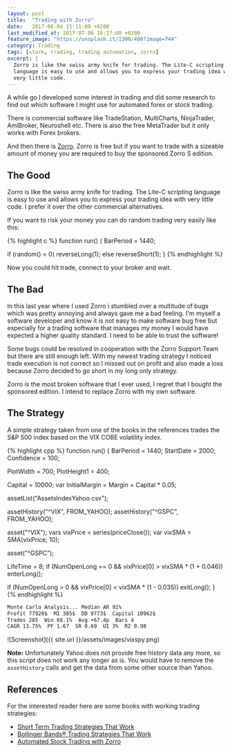 ```yaml
---
layout: post
title:  "Trading with Zorro"
date:   2017-06-04 15:11:00 +0200
last_modified_at: 2017-07-06 16:27:00 +0200
feature_image: "https://unsplash.it/1300/400?image=744"
category: Trading
tags: [stock, trading, trading automation, zorro]
excerpt: |
  Zorro is like the swiss army knife for trading. The Lite-C scripting 
  language is easy to use and allows you to express your trading idea with 
  very little code.
---
```

A while go I developed some interest in trading and did some research to find
out which software I might use for automated forex or stock trading.

There is commercial software like TradeStation, MultiCharts, NinjaTrader,
AmiBroker, Neuroshell etc. There is also the free MetaTrader but it only works
with Forex brokers.

And then there is [Zorro](http://zorro-trader.com/). Zorro is free but if you
want to trade with a sizeable amount of money you are required to buy the
sponsored Zorro S edition.

## The Good

Zorro is like the swiss army knife for trading. The Lite-C scripting language is
easy to use and allows you to express your trading idea with very little code.
I prefer it over the other commercial alternatives.

If you want to risk your money you can do random trading very easily like this:

{% highlight c %}
function run()
{
  BarPeriod = 1440;

  if (random() < 0)
    reverseLong(1);
  else
    reverseShort(1);
}
{% endhighlight %}

Now you could hit trade, connect to your broker and wait.

## The Bad

In this last year where I used Zorro i stumbled over a multitude of bugs which
was pretty annoying and always gave me a bad feeling. I'm myself a software
developer and know it is not easy to make software bug free but especially for a
trading software that manages my money I would have expected a higher quality
standard. I need to be able to trust the software!

Some bugs could be resolved in cooperation with the Zorro Support Team but 
there are still enough left. With my newest trading strategy I noticed trade
execution is not correct so I missed out on profit and also made a loss because 
Zorro decided to go short in my long only strategy. 

Zorro is the most broken software that I ever used, I regret that I bought the 
sponsored edition. I intend to replace Zorro with my own software.

## The Strategy

A simple strategy taken from one of the books in the references trades the S&P
500 index based on the VIX COBE volatility index.

{% highlight cpp %}
function run()
{
  BarPeriod = 1440;
  StartDate = 2000;
  Confidence = 100;

  PlotWidth = 700;
  PlotHeight1 = 400;

  Capital = 10000;
  var InitialMargin = Margin = Capital * 0.05;

  assetList("AssetsIndexYahoo.csv");

  assetHistory("^VIX", FROM_YAHOO);
  assetHistory("^GSPC", FROM_YAHOO);

  asset("^VIX");
  vars vixPrice = series(priceClose());
  var vixSMA = SMA(vixPrice, 10);

  asset("^GSPC");

  LifeTime = 8;
  if (NumOpenLong == 0 && vixPrice[0] > vixSMA * (1 + 0.046))
    enterLong();

  if (NumOpenLong > 0 && vixPrice[0] < vixSMA * (1 - 0.035))
    exitLong();
}
{% endhighlight %}

```txt
Monte Carlo Analysis... Median AR 91%
Profit 77920$  MI 385$  DD 9773$  Capital 10962$
Trades 285  Win 68.1%  Avg +67.4p  Bars 4
CAGR 13.75%  PF 1.67  SR 0.69  UI 3%  R2 0.98
```

![Screenshot]({{ site.url }}/assets/images/vixspy.png)

__Note:__ Unfortunately Yahoo does not provide free history data any more, so
this script does not work any longer as is. You would have to remove the
`assetHistory` calls and get the data from some other source than Yahoo.

## References

For the interested reader here are some books with working trading strategies:

* [Short Term Trading Strategies That Work](https://www.amazon.com/Short-Term-Trading-Strategies-Softcover/dp/1616586389/ref=sr_1_1?ie=UTF8&qid=1496579181&sr=8-1&keywords=short+term+trading+strategies+that+work)
* [Bollinger Bands® Trading Strategies That Work](https://www.amazon.com/Bollinger-Trading-Strategies-Research-Strategy-ebook/dp/B00FQM36CQ/ref=sr_1_1?ie=UTF8&qid=1496579195&sr=8-1&keywords=bollinger+band+strategies+that+work)
* [Automated Stock Trading with Zorro](https://www.amazon.com/Automated-Stock-Trading-Zorro-Simons-ebook/dp/B071RQXC9X/ref=sr_1_fkmr0_1?ie=UTF8&qid=1496582333&sr=8-1-fkmr0&keywords=automatic+stock+trading+with+zorro)